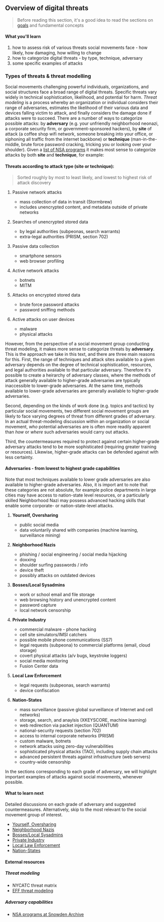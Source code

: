 ## Overview of digital threats

> Before reading this section, it's a good idea to read the sections on [goals](goals.md) and fundamental concepts

#### What you'll learn

1. how to assess risk of various threats social movements face - how likely, how damaging, how willing to change
1. how to categorize digital threats - by type, technique, adversary
1. some specific examples of attacks

### Types of threats & threat modelling

Social movements challenging powerful individuals, organizations, and social structures face a broad range of digital threats.  Specific threats vary widely in technical sophistication, likelihood, and potential for harm.  *Threat modeling* is a process whereby an organization or individual considers their range of adversaries, estimates the likelihood of their various data and devices falling victim to attack, and finally considers the damage done if attacks were to succeed.  There are a number of ways to categorize possible attacks: by **adversary** (e.g. your unfriendly neighborhood neonazi, a corporate security firm, or government-sponsored hackers), by **site** of attack (a coffee shop wifi network, someone breaking into your office, or siphoning all traffic from the internet backbone) or **technique** (man-in-the-middle, brute force password cracking, tricking you or looking over your shoulder).  Given a [list of NSA programs](https://snowdenarchive.cjfe.org) it makes most sense to categorize attacks by both **site** and **technique**, for example:

#### Threats according to attack type (site or technique): 

> Sorted roughly by most to least likely, and lowest to highest risk of attack discovery

1. Passive network attacks
    * mass collection of data in transit (Stormbrew)
    * includes unencrypted content, and metadata outside of private networks

1. Searches of unencrypted stored data 
    * by legal authorities (subpeonas, search warrants) 
    * extra-legal authorities (PRISM, section 702)

1. Passive data collection
    * smartphone sensors
    * web browser profiling

1. Active network attacks 
    * botnets
    * MITM

1. Attacks on encrypted stored data
    * brute force password attacks
    * password sniffing methods

1. Active attacks on user devices
    * malware
    * physical attacks

However, from the perspective of a social movement group conducting threat modeling, it makes more sense to categorize threats by **adversary**.  This is the approach we take in this text, and there are three main reasons for this.  First, the range of techniques and attack sites available to a given adversary depends on the degree of technical sophistication, resources, and legal authorities available to that particular adversary.  Therefore it's possible to create a heirarchy of adversary classes, where the methods of attack generally available to higher-grade adversaries are typically inaccessible to lower-grade adversaries.  At the same time, methods available to lower-grade adversaries are generally available to higher-grade adversaries.

Second, depending on the kinds of work done (e.g. topics and tactics) by particular social movements, two different social movement groups are likely to face varying degrees of threat from different grades of adversary.  In an actual threat-modeling discussion within an organization or social movement, *who* potential adversaries are is often more readily apparent than *how* or *where* such adversaries would carry out attacks.

Third, the countermeasures required to protect against certain higher-grade adversary attacks tend to be more sophisticated (requiring greater training or resources).  Likewise, higher-grade attacks can be defended against with less certainty.

#### Adversaries - from lowest to highest grade capabilities

Note that most techniques available to lower grade adversaries are also available to higher-grade adversaries.  Also, it is import  ant to note that these categories are not absolute, for example police departments in large cities may have access to nation-state level resources, or a particularly skilled Neighborhood Nazi may possess advanced hacking skills that enable some corporate- or nation-state-level attacks.

1. **Yourself, Oversharing**
    * public social media
    * data voluntarily shared with companies (machine learning, surveillance mining)


1. **Neighborhood Nazis**
    * phishing / social engineering / social media hijacking
    * doxxing
    * shoulder surfing passwords / info
    * device theft
    * possibly attacks on outdated devices

1. **Bosses/Local Sysadmins**
    * work or school email and file storage
    * web browsing history and unencrypted content
    * password capture
    * local network censorship

1. **Private Industry**
    * commercial malware - phone hacking
    * cell site simulators/IMSI catchers
    * possible mobile phone communications (SS7)
    * legal requests (subpeona) to commercial platforms (email, cloud storage)
    * covert physical attacks (a/v bugs, keystroke loggers)
    * social media monitoring
    * Fusion Center data

1. **Local Law Enforcement**
    * legal requests (subpeonas, search warrants)
    * device confiscation

1. **Nation-States**
    * mass surveillance (passive global surveillance of Internet and cell networks)
    * storage, search, and anaylsis (XKEYSCORE, machine learning)
    * web redirection via packet injection (QUANTUM)
    * national-security requests (section 702)
    * access to internal corporate networks (PRISM)
    * custom malware, botnets
    * network attacks using zero-day vulnerabilities
    * sophisticated physical attacks (TAO), including supply chain attacks
    * advanced persistent threats against infrastructure (web servers)
    * country-wide censorship

In the sections corresponding to each grade of adversary, we will highlight important examples of attacks against social movements, whenever possible.

#### What to learn next

Detailed discussions on each grade of adversary and suggested countermeasures.  Alternatively, skip to the most relevant to the social movement group of interest.

* [Yourself, Oversharing](threat-you.md)
* [Neighborhood Nazis](threat-neigh.md)
* [Bosses/Local Sysadmins](threat-bosses.md)
* [Private Industry](threat-industry.md)
* [Local Law Enforcement](threat-cops.md)
* [Nation-States](threat-state.md)


#### External resources

##### Threat modeling
* NYCATC threat matrix
* [EFF threat modeling](https://ssd.eff.org/en/module/assessing-your-risks)

##### Adversary capabilities
* [NSA programs at Snowden Archive](https://snowdenarchive.cjfe.org)
